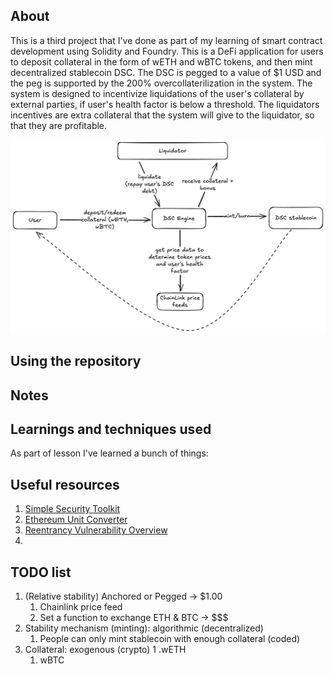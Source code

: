 ## About

This is a third project that I've done as part of my learning of smart contract development using Solidity and Foundry. This is a DeFi application for users to deposit collateral in the form of wETH and wBTC tokens, and then mint decentralized stablecoin DSC. The DSC is pegged to a value of $1 USD and the peg is supported by the 200% overcollaterilization in the system. The system is designed to incentivize liquidations of the user's collateral by external parties, if user's health factor is below a threshold. The liquidators incentives are extra collateral that the system will give to the liquidator, so that they are profitable.

![Protocol diagram](/resources/Protocol%20diagram.png)

## Using the repository



## Notes



## Learnings and techniques used

As part of lesson I've learned a bunch of things:


## Useful resources

1) [Simple Security Toolkit](https://github.com/nascentxyz/simple-security-toolkit/tree/main)
2) [Ethereum Unit Converter](https://eth-converter.com/)
3) [Reentrancy Vulnerability Overview](https://owasp.org/www-project-smart-contract-top-10/2023/en/src/SC01-reentrancy-attacks.html#:~:text=A%20reentrancy%20attack%20exploits%20the,withdrawals%2C%20using%20the%20same%20state.)
4) []()

## TODO list



1. (Relative stability) Anchored or Pegged -> $1.00
   1. Chainlink price feed
   2. Set a function to exchange ETH & BTC -> $$$
2. Stability mechanism (minting): algorithmic (decentralized)
   1. People can only mint stablecoin with enough collateral (coded)
3. Collateral: exogenous (crypto)
    1 .wETH
    1. wBTC